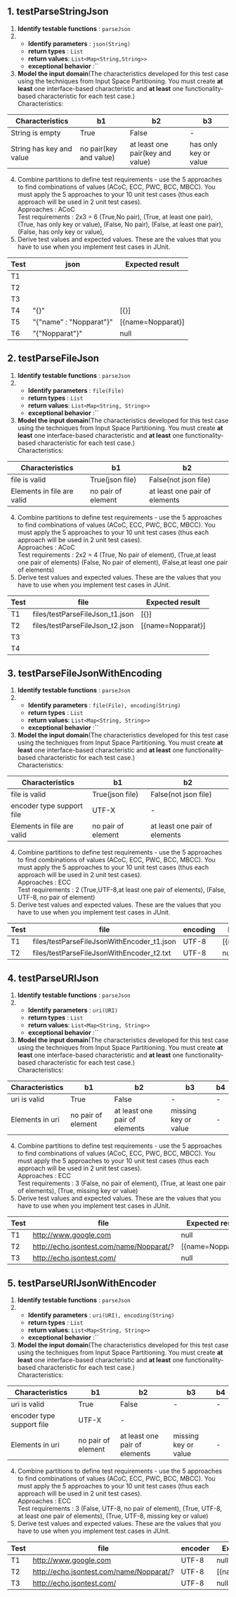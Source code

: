 ## 1. testParseStringJson

1. **Identify testable functions** : `parseJson`
2.
    - **Identify parameters** : `json(String)`
    - **return types** : `List`
    - **return values**: `List<Map<String,String>>`
    - **exceptional behavior** :``
3. **Model the input domain**(The characteristics developed for this test case using the techniques from Input Space Partitioning. You must create **at least** one interface-based characteristic and **at least** one functionality-based characteristic for each test case.)  
   Characteristics:

| Characteristics          | b1                     | b2                               | b3                    |
|--------------------------|------------------------|----------------------------------|-----------------------|
| String is empty          | True                   | False                            | -                     |
| String has key and value | no pair(key and value) | at least one pair(key and value) | has only key or value |
4. Combine partitions to define test requirements - use
   the 5 approaches to find combinations of values (ACoC, ECC, PWC, BCC, MBCC). 
You must apply the 5 approaches to your 10 unit test cases (thus each approach 
will be used in 2 unit test cases).  
   Approaches : ACoC  
   Test requirements :  2x3 = 6
   (True,No pair), (True, at least one pair),(True, has only key or value), 
(False, No pair), (False, at least one pair),(False, has only key or value),
5. Derive test values and expected values. These are the
   values that you have to use when you implement test cases in JUnit.

| Test | json                    | Expected result   |
|------|-------------------------|-------------------|
| T1   |                         |                   |
| T2   |                         |                   |
| T3   |                         |                   |
| T4   | "{}"                    | [{}]              |
| T5   | "{"name" : "Nopparat"}" | [{name=Nopparat}] |
| T6   | "{"Nopparat"}"          | null              |



## 2. testParseFileJson

1. **Identify testable functions** : `parseJson`
2.
   - **Identify parameters** : `file(File)`
   - **return types** : `List`
   - **return values**: `List<Map<String, String>>`
   - **exceptional behavior** :``
3. **Model the input domain**(The characteristics developed for this test case using the techniques from Input Space Partitioning. You must create **at least** one interface-based characteristic and **at least** one functionality-based characteristic for each test case.)  
   Characteristics:

| Characteristics            | b1                 | b2                            |
|----------------------------|--------------------|-------------------------------|
| file is valid              | True(json file)    | False(not json file)          |
| Elements in file are valid | no pair of element | at least one pair of elements |
4. Combine partitions to define test requirements - use
   the 5 approaches to find combinations of values (ACoC, ECC, PWC, BCC, MBCC). You must apply the 5 approaches to your 10 unit test cases (thus each approach will be used in 2 unit test cases).  
   Approaches : ACoC  
   Test requirements :  2x2 = 4
   (True, No pair of element), (True,at least one pair of elements)
   (False, No pair of element), (False,at least one pair of elements)
5. Derive test values and expected values. These are the
   values that you have to use when you implement test cases in JUnit.

| Test | file                            | Expected result   |
|------|---------------------------------|-------------------|
| T1   | files/testParseFileJson_t1.json | [{}]              |
| T2   | files/testParseFileJson_t2.json | [{name=Nopparat}] |
| T3   |                                 |                   |
| T4   |                                 |                   |


## 3. testParseFileJsonWithEncoding

1. **Identify testable functions** : `parseJson`
2.
   - **Identify parameters** : `file(File), encoding(String)`
   - **return types** : `List`
   - **return values**: `List<Map<String, String>>`
   - **exceptional behavior** :``
3. **Model the input domain**(The characteristics developed for this test case using the techniques from Input Space Partitioning. You must create **at least** one interface-based characteristic and **at least** one functionality-based characteristic for each test case.)  
   Characteristics:

| Characteristics            | b1                 | b2                            |
|----------------------------|--------------------|-------------------------------|
| file is valid              | True(json file)    | False(not json file)          |
| encoder type support file  | UTF-X              | -                             |
| Elements in file are valid | no pair of element | at least one pair of elements |

4. Combine partitions to define test requirements - use
   the 5 approaches to find combinations of values (ACoC, ECC, PWC, BCC, MBCC). You must apply the 5 approaches to your 10 unit test cases (thus each approach will be used in 2 unit test cases).  
   Approaches : ECC  
   Test requirements :  2
   (True,UTF-8,at least one pair of elements), (False, UTF-8, no pair of element)
5. Derive test values and expected values. These are the
   values that you have to use when you implement test cases in JUnit.

| Test | file                                       | encoding | Expected result   |
|------|--------------------------------------------|----------|-------------------|
| T1   | files/testParseFileJsonWithEncoder_t1.json | UTF-8    | [{name=Nopparat}] |
| T2   | files/testParseFileJsonWithEncoder_t2.txt  | UTF-8    | null              |

## 4. testParseURIJson

1. **Identify testable functions** : `parseJson`
2.
   - **Identify parameters** : `uri(URI)`
   - **return types** : `List`
   - **return values**: `List<Map<String, String>>`
   - **exceptional behavior** :``
3. **Model the input domain**(The characteristics developed for this test case using the techniques from Input Space Partitioning. You must create **at least** one interface-based characteristic and **at least** one functionality-based characteristic for each test case.)  
   Characteristics:

| Characteristics | b1                 | b2                            | b3                   | b4  |
|-----------------|--------------------|-------------------------------|----------------------|-----|
| uri is valid    | True               | False                         | -                    | -   |
| Elements in uri | no pair of element | at least one pair of elements | missing key or value | -   |

4. Combine partitions to define test requirements - use
   the 5 approaches to find combinations of values (ACoC, ECC, PWC, BCC, MBCC). You must apply the 5 approaches to your 10 unit test cases (thus each approach will be used in 2 unit test cases).  
   Approaches : ECC  
   Test requirements :  3
   (False, no pair of element), (True, at least one pair of elements), (True, missing key or value)
5. Derive test values and expected values. These are the
   values that you have to use when you implement test cases in JUnit.

| Test | file                                     | Expected result   |
|------|------------------------------------------|-------------------|
| T1   | http://www.google.com                    | null              |
| T2   | http://echo.jsontest.com/name/Nopparat/? | [{name=Nopparat}] |
| T3   | http://echo.jsontest.com/                | null              |


## 5. testParseURIJsonWithEncoder

1. **Identify testable functions** : `parseJson`
2.
   - **Identify parameters** : `uri(URI), encoding(String)`
   - **return types** : `List`
   - **return values**: `List<Map<String, String>>`
   - **exceptional behavior** :``
3. **Model the input domain**(The characteristics developed for this test case using the techniques from Input Space Partitioning. You must create **at least** one interface-based characteristic and **at least** one functionality-based characteristic for each test case.)  
   Characteristics:

| Characteristics | b1                 | b2                            | b3                   | b4  |
|-----------------|--------------------|-------------------------------|----------------------|-----|
| uri is valid    | True               | False                         | -                    | -   |
| encoder type support file  | UTF-X              | -                             |
| Elements in uri | no pair of element | at least one pair of elements | missing key or value | -   |

4. Combine partitions to define test requirements - use
   the 5 approaches to find combinations of values (ACoC, ECC, PWC, BCC, MBCC). You must apply the 5 approaches to your 10 unit test cases (thus each approach will be used in 2 unit test cases).  
   Approaches : ECC  
   Test requirements :  3
   (False, UTF-8, no pair of element), (True, UTF-8, at least one pair of elements), 
(True, UTF-8, missing key or value)
5. Derive test values and expected values. These are the
   values that you have to use when you implement test cases in JUnit.

| Test | file                                     | encoder | Expected result   |
|------|------------------------------------------|---------|-------------------|
| T1   | http://www.google.com                    | UTF-8   | null              |
| T2   | http://echo.jsontest.com/name/Nopparat/? | UTF-8   | [{name=Nopparat}] |
| T3   | http://echo.jsontest.com/                | UTF-8   | null              |